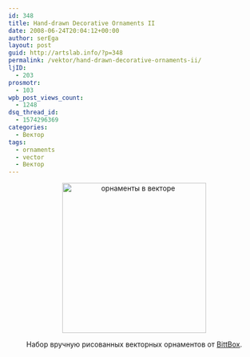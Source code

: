 ```yaml
---
id: 348
title: Hand-drawn Decorative Ornaments II
date: 2008-06-24T20:04:12+00:00
author: serEga
layout: post
guid: http://artslab.info/?p=348
permalink: /vektor/hand-drawn-decorative-ornaments-ii/
ljID:
  - 203
prosmotr:
  - 103
wpb_post_views_count:
  - 1248
dsq_thread_id:
  - 1574296369
categories:
  - Вектор
tags:
  - ornaments
  - vector
  - Вектор
---
```

<p style="text-align: center;">
  <a rel="lightbox" href="{{site.img_cdn}}/free_vector_ornaments_6.gif"><img class="alignnone size-medium wp-image-349" title="free_vector_ornaments_6" src="{{site.img_cdn}}/free_vector_ornaments_6-288x300.gif" alt="орнаменты в векторе" width="288" height="300" srcset="{{site.img_cdn}}/free_vector_ornaments_6-288x300.gif 288w, {{site.img_cdn}}/free_vector_ornaments_6.gif 465w" sizes="(max-width: 288px) 100vw, 288px" /></a>
</p>

<p style="text-align: center;">
  Набор вручную рисованных векторных орнаментов от <a href="http://www.bittbox.com/freebies/free-vectors-hand-drawn-decorative-ornaments-ii/" target="_blank">BittBox</a>.
</p>